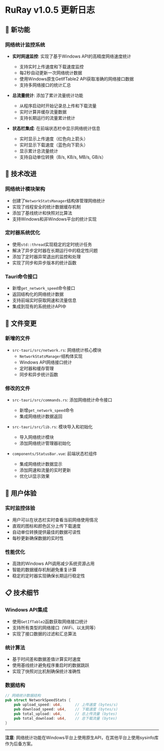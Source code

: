 # RuRay v1.0.5 更新日志

## 🚀 新功能

### 网络统计监控系统
- **实时网速监控**: 实现了基于Windows API的高精度网络速度统计
  - 支持实时上传速度和下载速度监控
  - 每2秒自动更新一次网络统计数据
  - 使用Windows原生GetIfTable2 API获取准确的网络接口数据
  - 支持多网络接口的统计汇总

- **总流量统计**: 添加了累计流量统计功能
  - 从程序启动时开始记录总上传和下载流量
  - 实时计算并缓存流量数据
  - 支持长期运行的流量累计统计

- **状态栏集成**: 在前端状态栏中显示网络统计信息
  - 实时显示上传速度（红色向上箭头）
  - 实时显示下载速度（蓝色向下箭头）
  - 显示累计总流量统计
  - 支持自动单位转换（B/s, KB/s, MB/s, GB/s）

## 🔧 技术改进

### 网络统计模块架构
- 创建了`NetworkStatsManager`结构体管理网络统计
- 实现了线程安全的统计数据缓存机制
- 添加了基线统计和快照对比算法
- 支持Windows和非Windows平台的统计实现

### 定时器系统优化
- 使用`std::thread`实现稳定的定时统计任务
- 解决了异步定时器在长期运行中的稳定性问题
- 添加了定时器异常退出的监控和处理
- 实现了同步和异步版本的统计函数

### Tauri命令接口
- 新增`get_network_speed`命令接口
- 返回结构化的网络统计数据
- 支持前端实时获取网速和流量信息
- 集成到现有的系统统计API中

## 📁 文件变更

### 新增的文件
- `src-tauri/src/network.rs`: 网络统计核心模块
  - `NetworkStatsManager`结构体实现
  - Windows API网络接口统计
  - 定时器和缓存管理
  - 同步和异步统计函数

### 修改的文件
- `src-tauri/src/commands.rs`: 添加网络统计命令接口
  - 新增`get_network_speed`命令
  - 集成网络统计数据返回

- `src-tauri/src/lib.rs`: 模块导入和初始化
  - 导入网络统计模块
  - 添加网络统计管理器初始化

- `components/StatusBar.vue`: 前端状态栏组件
  - 集成网络统计数据显示
  - 添加网速和流量的实时更新
  - 优化UI显示效果

## 🎯 用户体验

### 实时监控体验
- 用户可以在状态栏实时查看当前网络使用情况
- 直观的图标和颜色区分上传下载速度
- 自动单位转换提供最佳的数据可读性
- 每秒更新确保数据的实时性

### 性能优化
- 高效的Windows API调用减少系统资源占用
- 智能的数据缓存机制避免重复计算
- 稳定的定时器实现确保长期运行稳定性

## 📋 技术细节

### Windows API集成
- 使用`GetIfTable2`函数获取网络接口统计
- 支持所有类型的网络接口（WiFi、以太网等）
- 实现了接口数据的过滤和汇总算法

### 统计算法
- 基于时间差和数据差值计算实时速度
- 使用基线统计避免程序重启时的数据跳跃
- 实现了快照对比机制确保统计准确性

### 数据结构
```rust
// 网络统计数据结构
pub struct NetworkSpeedStats {
    pub upload_speed: u64,      // 上传速度 (bytes/s)
    pub download_speed: u64,    // 下载速度 (bytes/s)
    pub total_upload: u64,      // 总上传流量 (bytes)
    pub total_download: u64,    // 总下载流量 (bytes)
}
```

---

**注意**: 网络统计功能在Windows平台上使用原生API，在其他平台上使用sysinfo库作为后备方案。
